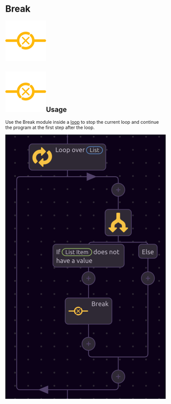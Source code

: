 # Break

![Break out of the current loop.](../../../.gitbook/assets/break%20%281%29.png)

## ![](../../../.gitbook/assets/break%20%281%29.png)Usage

Use the Break module inside a [loop](./) to stop the current loop and continue the program at the first step after the loop.

![Example use of Break module](../../../.gitbook/assets/screen-shot-2019-07-16-at-9.42.46-am.png)

